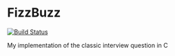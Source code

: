 # FizzBuzz
[![Build Status](https://travis-ci.org/TheCoolBlackCat/FizzBuzz.svg?branch=master)](https://travis-ci.org/TheCoolBlackCat/FizzBuzz)

My implementation of the classic interview question in C
